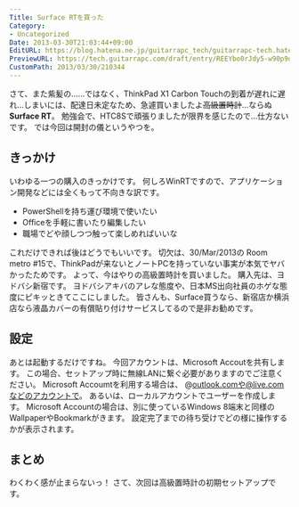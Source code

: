 ```yaml
---
Title: Surface RTを買った
Category:
- Uncategorized
Date: 2013-03-30T21:03:44+09:00
EditURL: https://blog.hatena.ne.jp/guitarrapc_tech/guitarrapc-tech.hatenablog.com/atom/entry/6802418398340424026
PreviewURL: https://tech.guitarrapc.com/draft/entry/REEYbo0rJdy5-w90p9qRR1zZJQs
CustomPath: 2013/03/30/210344
---
```


<!--
Date: 2013-03-30T21:03:44+09:00
URL: https://tech.guitarrapc.com/entry/2013/03/30/210344
-->

さて、また紫髪の……ではなく、ThinkPad X1 Carbon Touchの到着が遅れに遅れ…しまいには、配達日未定なため、急遽買いましたよ<del datetime="2013-03-30T20:23:08+00:00">高級置時計</del>…ならぬ**Surface RT**。 勉強会で、HTC8Sで頑張りましたが限界を感じたので…仕方ないです。 では今回は開封の儀というやつを。
## きっかけ
いわゆる一つの購入のきっかけです。 何しろWinRTですので、アプリケーション開発などには全くもって不向きな訳です。


- PowerShellを持ち運び環境で使いたい
- Officeを手軽に書いたり編集したい
- 職場でどや顔しつつ触って楽しめればいいな


これだけできれば後はどうでもいいです。 切欠は、30/Mar/2013の Room metro #15で、ThinkPadが来ないとノートPCを持っていない事実が本気でヤバかったためです。 よって、今はやりの高級置時計を買いました。 購入先は、ヨドバシ新宿です。 ヨドバシアキバのアレな態度や、日本MS出向社員のホゲな態度にピキッときてここにしました。 皆さんも、Surface買うなら、新宿店か横浜店なら液晶カバーの有償貼り付けサービスしてるので是非お勧めです。
## 設定
あとは起動するだけですね。 今回アカウントは、Microsoft Accoutを共有します。 この場合、セットアップ時に無線LANに繋ぐ必要がありますのでご注意ください。
Microsoft Accoumtを利用する場合は、 @outlook.comや@live.comなどのアカウントで。 あるいは、ローカルアカウントでユーザーを作成します。
Microsoft Accountの場合は、別に使っているWindows 8端末と同様のWallpaperやBookmarkがきます。
設定完了までの待ち受けでどの様に操作するかが表示されます。
## まとめ
わくわく感が止まらないっ！ さて、次回は高級置時計の初期セットアップです。
